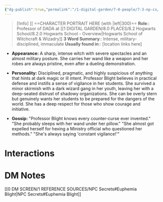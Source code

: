 ```yaml
---
{"dg-publish":true,"permalink":"/1-digital-garden/7-0-people/7-3-np-cs/euphemia-blight/","tags":["#person","hogwarts","hogwarts-faculty","professor","gryffindor"]}
---
```


>[!info] 
>[[ ==CHARACTER PORTRAIT HERE (with |left|300)==
>**Role**:: Professor of DADA at [[1 DIGITAL GARDEN/8.0 PLACES/8.2 Hogwarts School/8.2.0 Hogwarts School - Overview\|Hogwarts School of Witchcraft & Wizadry]]
>**3 Word Summary**:: Intense, military-disciplined, immaculate
>**Usually found in**:: [location links here]

- **Appearance:** A sharp, intense witch with severe spectacles and an almost military posture. She carries her wand like a weapon and her robes are always pristine, even after a dueling demonstration.
    
- **Personality:** Disciplined, pragmatic, and highly suspicious of anything that hints at dark magic or ill intent. Professor Blight believes in practical defense and instills a sense of vigilance in her students. She survived a minor skirmish with a dark wizard gang in her youth, leaving her with a deep-seated distrust of shadowy organizations. She can be overly stern but genuinely wants her students to be prepared for the dangers of the world. She has a deep respect for those who show courage and initiative.
    
- **Gossip:** "Professor Blight knows every counter-curse ever invented." "She probably sleeps with her wand under her pillow." "She almost got expelled herself for hexing a Ministry official who questioned her methods." "She's always saying 'constant vigilance!'"

# Interactions


# DM Notes

[[0 DM SCREEN/1 REFERENCE SOURCES/NPC Secrets#Euphemia Blight\|NPC Secrets#Euphemia Blight]]
